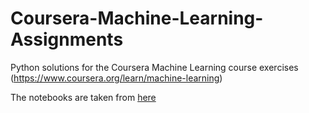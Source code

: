 # Coursera-Machine-Learning-Assignments
Python solutions for the Coursera Machine Learning course exercises (https://www.coursera.org/learn/machine-learning)

The notebooks are taken from [here](https://github.com/dibgerge/ml-coursera-python-assignments)

